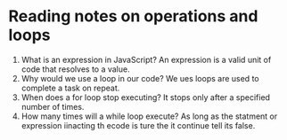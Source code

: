 # Reading notes on operations and loops
1. What is an expression in JavaScript? An expression is a valid unit of code that resolves to a value.
2. Why would we use a loop in our code?
We ues loops are used to complete a task on repeat.
3. When does a for loop stop executing?
It stops only after a specified number of times.
4. How many times will a while loop execute? As long as the statment or expression iinacting th ecode is ture the it continue tell its false.